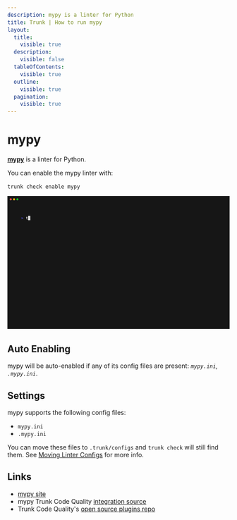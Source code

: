 ```yaml
---
description: mypy is a linter for Python
title: Trunk | How to run mypy
layout:
  title:
    visible: true
  description:
    visible: false
  tableOfContents:
    visible: true
  outline:
    visible: true
  pagination:
    visible: true
---
```


# mypy

[**mypy**](https://github.com/python/mypy#readme) is a linter for Python.

You can enable the mypy linter with:

```shell
trunk check enable mypy
```
![mypy example output](/.gitbook/assets/mypy.gif)
## Auto Enabling

mypy will be auto-enabled if any of its config files are present: *`mypy.ini`, `.mypy.ini`*.

## Settings

mypy supports the following config files:
* `mypy.ini`
* `.mypy.ini`

You can move these files to `.trunk/configs` and `trunk check` will still find them. See [Moving Linter Configs](..#moving-linter-configs) for more info.




## Links

- [mypy site](https://github.com/python/mypy#readme)
- mypy Trunk Code Quality [integration source](https://github.com/trunk-io/plugins/tree/main/linters/mypy)
- Trunk Code Quality's [open source plugins repo](https://github.com/trunk-io/plugins/tree/main)
